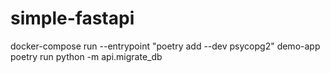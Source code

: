 # simple-fastapi

docker-compose run --entrypoint "poetry add --dev psycopg2" demo-app
poetry run python -m api.migrate_db